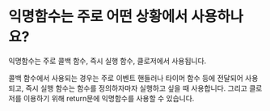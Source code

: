 # 익명함수는 주로 어떤 상황에서 사용하나요?

익명함수는 주로 콜백 함수, 즉시 실행 함수, 클로저에서 사용됩니다. 

콜백 함수에서 사용되는 경우는 주로 이벤트 핸들러나 타이머 함수 등에 전달되어 사용되고, 즉시 실행 함수는 함수를 정의하자마자 실행하고 싶을 때 사용합니다. 그리고 클로저를 이용하기 위해 return문에 익명함수를 사용할 수 있습니다.